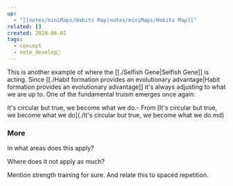 ```yaml
---
up:
  - "[[notes/miniMaps/Habits Map|notes/miniMaps/Habits Map]]"
related: []
created: 2020-06-01
tags:
  - concept
  - note_develop🍃
---
```

This is another example of where the [[./Selfish Gene|Selfish Gene]] is acting. Since [[./Habit formation provides an evolutionary advantage|Habit formation provides an evolutionary advantage]] it's always adjusting to what we are up to. One of the fundamental truism emerges once again:

It's circular but true, we become what we do.- From [It's circular but true, we become what we do](./It's circular but true, we become what we do.md)

### More
In what areas does this apply?

Where does it not apply as much?

Mention strength training for sure. And relate this to spaced repetition.



